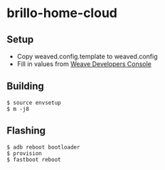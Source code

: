 # brillo-home-cloud

## Setup

* Copy weaved.config.template to weaved.config
* Fill in values from [Weave Developers Console](https://weave.google.com/console/)

## Building

```
$ source envsetup
$ m -j8
```

## Flashing

```
$ adb reboot bootloader
$ provision
$ fastboot reboot
```

